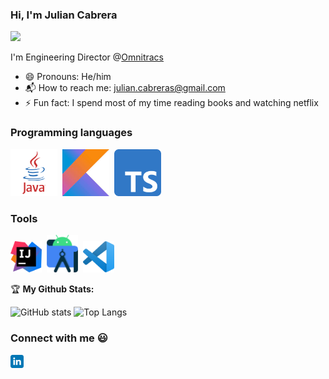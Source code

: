 ### Hi, I'm Julian Cabrera
![](https://komarev.com/ghpvc/?username=JulianCabreraS)

I'm Engineering Director @[Omnitracs](https://www.omnitracs.com)
* :smile: Pronouns: He/him
* :mailbox_with_mail: How to reach me: [julian.cabreras@gmail.com](julian.cabreras@gmail.com)
* :zap: Fun fact: I spend most of my time reading books and watching netflix 

### Programming languages

<img src="https://github.com/JulianCabreraS/JulianCabreraS/blob/main/Images/Languages/java.png" width="75">&nbsp;
<img src="https://github.com/JulianCabreraS/JulianCabreraS/blob/main/Images/Languages/Kotlin.jpg" width="75px">&nbsp;
<img src="https://github.com/JulianCabreraS/JulianCabreraS/blob/main/Images/Languages/1200px-Typescript_logo_2020.svg.png" width="75px">&nbsp;

### Tools

<img src="https://github.com/JulianCabreraS/JulianCabreraS/blob/main/Images/Tools/IntelliJ_IDEA_Icon.svg.png" width="50">&nbsp;
<img src="https://github.com/JulianCabreraS/JulianCabreraS/blob/main/Images/Tools/AndroidStudio.png" width="50">&nbsp;
<img src="https://github.com/JulianCabreraS/JulianCabreraS/blob/main/Images/Tools/71187801-14e60a80-2280-11ea-94c9-e56576f76baf.png" width="50">

:trophy: **My Github Stats:**

![GitHub stats](https://github-readme-stats.vercel.app/api?username=JulianCabreraS&show_icons=true)
![Top Langs](https://github-readme-stats.vercel.app/api/top-langs/?username=JulianCabreraS&layout=compact)

### Connect with me :smiley:
<a href="https://www.linkedin.com/in/jcabrer/">
  <img align="left" alt="Julian Cabrera Linkedin" width="21px" src="https://github.com/JulianCabreraS/JulianCabreraS/blob/main/Images/networks/linkedin.svg" />
</a>


